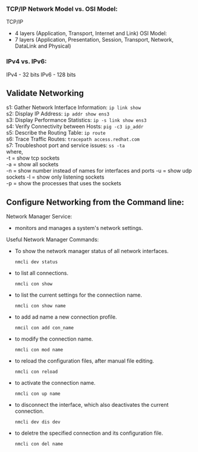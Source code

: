 ### TCP/IP Network Model vs. OSI Model:
TCP/IP
- 4 layers (Application, Transport, Internet and Link)
OSI Model:
- 7 layers (Application, Presentation, Session, Transport, Network, DataLink and Physical)

### IPv4 vs. IPv6:
IPv4 - 32 bits
IPv6 - 128 bits

## Validate Networking 
s1: Gather Network Interface Information: ``` ip link show ```  
s2: Display IP Address: ``` ip addr show ens3 ```  
s3: Display Performance Statistics: ``` ip -s link show ens3 ```  
s4: Verify Connectivity between Hosts: ``` pig -c3 ip_addr ```  
s5: Describe the Routing Table: ``` ip route ```  
s6: Trace Traffic Routes: ``` tracepath access.redhat.com ```  
s7: Troubleshoot port and service issues: ``` ss -ta ```  
where,   
  -t = show tcp sockets  
  -a = show all sockets  
  -n = show number instead of names for interfaces and ports
  -u = show udp sockets
  -l = show only listening sockets  
  -p = show the processes that uses the sockets  


## Configure Networking from the Command line: 
Network Manager Service:  
- monitors and manages a system's network settings.

Useful Network Manager Commands:  
- To show the network manager status of all network interfaces.
  ```
  nmcli dev status
  ```  
- to list all connections.
  ```
  nmcli con show
  ```
- to list the current settings for the connectiion name.
  ```
  nmcli con show name
  ```
- to add ad name a new connection profile.
  ```
  nmcil con add con_name
  ```
- to modify the connection name.
  ```
  nmcli con mod name
  ```
- to reload the configuration files, after manual file editing.
  ```
  nmcli con reload
  ```
- to activate the connection name.
  ```
  nmcli con up name
  ```
- to disconnect the interface, which also deactivates the current connection.
  ```
  nmcli dev dis dev
  ```
- to deletre the specified connection and its configuration file.
  ```
  nmcli con del name
  ```
